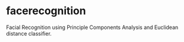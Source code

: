 # facerecognition
Facial Recognition using Principle Components Analysis and Euclidean distance classifier.
